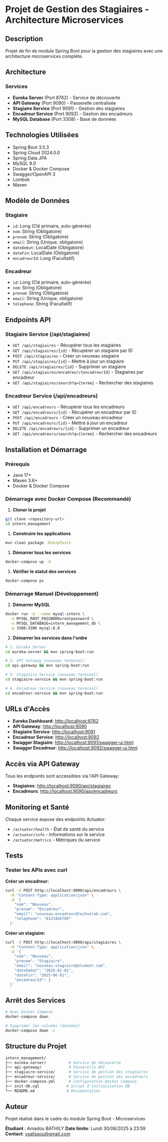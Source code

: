 # Projet de Gestion des Stagiaires - Architecture Microservices

## Description

Projet de fin de module Spring Boot pour la gestion des stagiaires avec une architecture microservices complète.

## Architecture

### Services

- **Eureka Server** (Port 8762) - Service de découverte
- **API Gateway** (Port 9090) - Passerelle centralisée
- **Stagiaire Service** (Port 9091) - Gestion des stagiaires
- **Encadreur Service** (Port 9092) - Gestion des encadreurs
- **MySQL Database** (Port 3308) - Base de données

## Technologies Utilisées

- Spring Boot 3.5.3
- Spring Cloud 2024.0.0
- Spring Data JPA
- MySQL 8.0
- Docker & Docker Compose
- Swagger/OpenAPI 3
- Lombok
- Maven

## Modèle de Données

### Stagiaire

- `id`: Long (Clé primaire, auto-générée)
- `nom`: String (Obligatoire)
- `prenom`: String (Obligatoire)
- `email`: String (Unique, obligatoire)
- `dateDebut`: LocalDate (Obligatoire)
- `dateFin`: LocalDate (Obligatoire)
- `encadreurId`: Long (Facultatif)

### Encadreur

- `id`: Long (Clé primaire, auto-générée)
- `nom`: String (Obligatoire)
- `prenom`: String (Obligatoire)
- `email`: String (Unique, obligatoire)
- `telephone`: String (Facultatif)

## Endpoints API

### Stagiaire Service (/api/stagiaires)

- `GET /api/stagiaires` - Récupérer tous les stagiaires
- `GET /api/stagiaires/{id}` - Récupérer un stagiaire par ID
- `POST /api/stagiaires` - Créer un nouveau stagiaire
- `PUT /api/stagiaires/{id}` - Mettre à jour un stagiaire
- `DELETE /api/stagiaires/{id}` - Supprimer un stagiaire
- `GET /api/stagiaires/encadreur/{encadreurId}` - Stagiaires par encadreur
- `GET /api/stagiaires/search?q={terme}` - Rechercher des stagiaires

### Encadreur Service (/api/encadreurs)

- `GET /api/encadreurs` - Récupérer tous les encadreurs
- `GET /api/encadreurs/{id}` - Récupérer un encadreur par ID
- `POST /api/encadreurs` - Créer un nouveau encadreur
- `PUT /api/encadreurs/{id}` - Mettre à jour un encadreur
- `DELETE /api/encadreurs/{id}` - Supprimer un encadreur
- `GET /api/encadreurs/search?q={terme}` - Rechercher des encadreurs

## Installation et Démarrage

### Prérequis

- Java 17+
- Maven 3.6+
- Docker & Docker Compose

### Démarrage avec Docker Compose (Recommandé)

1. **Cloner le projet**

```bash
git clone <repository-url>
cd intern_management
```

1. **Construire les applications**

```bash
mvn clean package -DskipTests
```

1. **Démarrer tous les services**

```bash
docker-compose up -d
```

1. **Vérifier le statut des services**

```bash
docker-compose ps
```

### Démarrage Manuel (Développement)

1. **Démarrer MySQL**

```bash
docker run -d --name mysql-intern \
  -e MYSQL_ROOT_PASSWORD=rootpassword \
  -e MYSQL_DATABASE=intern_management_db \
  -p 3308:3306 mysql:8.0
```

2. **Démarrer les services dans l'ordre**

```bash
# 1. Eureka Server
cd eureka-server && mvn spring-boot:run

# 2. API Gateway (nouveau terminal)
cd api-gateway && mvn spring-boot:run

# 3. Stagiaire Service (nouveau terminal)
cd stagiaire-service && mvn spring-boot:run

# 4. Encadreur Service (nouveau terminal)
cd encadreur-service && mvn spring-boot:run
```

## URLs d'Accès

- **Eureka Dashboard**: <http://localhost:8762>
- **API Gateway**: <http://localhost:9090>
- **Stagiaire Service**: <http://localhost:9091>
- **Encadreur Service**: <http://localhost:9092>
- **Swagger Stagiaire**: <http://localhost:9091/swagger-ui.html>
- **Swagger Encadreur**: <http://localhost:9092/swagger-ui.html>

## Accès via API Gateway

Tous les endpoints sont accessibles via l'API Gateway:

- **Stagiaires**: <http://localhost:9090/api/stagiaires>
- **Encadreurs**: <http://localhost:9090/api/encadreurs>

## Monitoring et Santé

Chaque service expose des endpoints Actuator:

- `/actuator/health` - État de santé du service
- `/actuator/info` - Informations sur le service
- `/actuator/metrics` - Métriques du service

## Tests

### Tester les APIs avec curl

**Créer un encadreur:**

```bash
curl -X POST http://localhost:9090/api/encadreurs \
  -H "Content-Type: application/json" \
  -d '{
    "nom": "Nouveau",
    "prenom": "Encadreur",
    "email": "nouveau.encadreur@technolab.com",
    "telephone": "0123456789"
  }'
```

**Créer un stagiaire:**

```bash
curl -X POST http://localhost:9090/api/stagiaires \
  -H "Content-Type: application/json" \
  -d '{
    "nom": "Nouveau",
    "prenom": "Stagiaire",
    "email": "nouveau.stagiaire@student.com",
    "dateDebut": "2025-01-01",
    "dateFin": "2025-06-01",
    "encadreurId": 1
  }'
```

## Arrêt des Services

```bash
# Avec Docker Compose
docker-compose down

# Supprimer les volumes (données)
docker-compose down -v
```

## Structure du Projet

```bash
intern_management/
├── eureka-server/          # Service de découverte
├── api-gateway/            # Passerelle API
├── stagiaire-service/      # Service de gestion des stagiaires
├── encadreur-service/      # Service de gestion des encadreurs
├── docker-compose.yml      # Configuration Docker Compose
├── init-db.sql            # Script d'initialisation DB
└── README.md              # Documentation
```

## Auteur

Projet réalisé dans le cadre du module Spring Boot - Microservices

**Étudiant** : Amadou BATHILY
**Date limite**: Lundi 30/06/2025 à 23:59  
**Contact**: <ysalissou@gmail.com>

